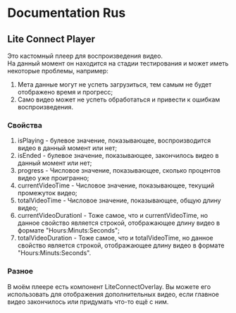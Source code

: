 # Documentation Rus

## Lite Connect Player
Это кастомный плеер для воспроизведения видео. </br>
На данный момент он находится на стадии тестирования и может иметь некоторые проблемы, например:
1. Мета данные могут не успеть загрузиться, тем самым не будет отображено время и прогресс;
2. Само видео может не успеть обработаться и привести к ошибкам воспроизведения.

### Свойства
1. isPlaying - булевое значение, показывающее, воспроизводится видео в данный момент или нет;
2. isEnded - булевое значение, показывающее, закончилось видео в данный момент или нет;
3. progress - Числовое значение, показывающее, сколько процентов видео уже проигранно;
4. currentVideoTime - Числовое значение, показывающее, текущий промежуток видео;
5. totalVideoTime - Числовое значение, показывающее, общую длину видео;
6. currentVideoDurationl - Тоже самое, что и currentVideoTime, но данное свойство является строкой, отображающее длину видео в формате "Hours:Minuts:Seconds";
7. totalVideoDuration - Тоже самое, что и totalVideoTime, но данное свойство является строкой, отображающее длину видео в формате "Hours:Minuts:Seconds".

### Разное
В моём плеере есть компонент LiteConnectOverlay. Вы можете его использовать для отображения дополнительных видео, если главное видео закончилось или придумать что-то ещё с ним.